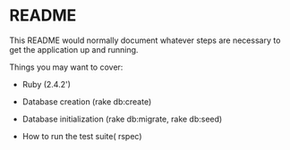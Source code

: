 # README

This README would normally document whatever steps are necessary to get the
application up and running.

Things you may want to cover:

* Ruby (2.4.2')

* Database creation (rake db:create)

* Database initialization (rake db:migrate, rake db:seed)

* How to run the test suite( rspec)

